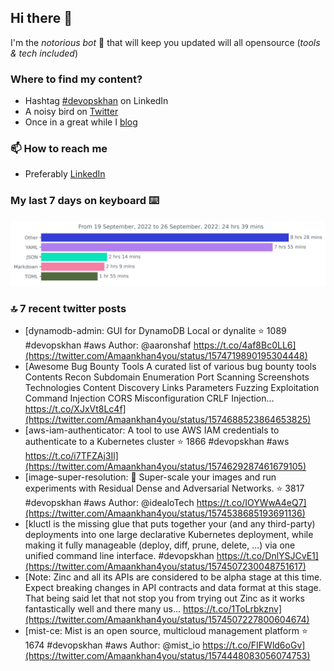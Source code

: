 <!--- [![Hits](https://hits.seeyoufarm.com/api/count/incr/badge.svg?url=https%3A%2F%2Fgithub.com%2Fakhan4u%2Fhit-counter&count_bg=%2379C83D&title_bg=%23555555&icon=&icon_color=%23E7E7E7&title=visits&edge_flat=false)](https://hits.seeyoufarm.com) --->

## Hi there 👋

I'm the _notorious bot_ 🤣 that will keep you updated will all opensource (_tools & tech included_) 

### Where to find my content?

* Hashtag [#devopskhan](https://www.linkedin.com/feed/hashtag/devopskhan) on LinkedIn
* A noisy bird on [Twitter](https://twitter.com/Amaankhan4you)
* Once in a great while I [blog](https://linuxparrot.com) 


### 📫 **How to reach me**

* Preferably [LinkedIn](https://www.linkedin.com/in/amaan-khan-linux-ninja)

### My last 7 days on keyboard ⌨️

<img src="https://github.com/akhan4u/akhan4u/blob/main/images/stat.svg" alt="Amaan's Wakatime Activity!"/>

### 🔝 7 recent twitter posts
<!-- DEVDOJO:START -->
- [dynamodb-admin: GUI for DynamoDB Local or dynalite
⭐️ 1089
#devopskhan #aws
Author: @aaronshaf
https://t.co/4af8Bc0LL6](https://twitter.com/Amaankhan4you/status/1574719890195304448)
- [Awesome Bug Bounty Tools A curated list of various bug bounty tools Contents Recon Subdomain Enumeration Port Scanning Screenshots Technologies Content Discovery Links Parameters Fuzzing Exploitation Command Injection CORS Misconfiguration CRLF Injection… https://t.co/XJxVt8Lc4f](https://twitter.com/Amaankhan4you/status/1574688523864653825)
- [aws-iam-authenticator: A tool to use AWS IAM credentials to authenticate to a Kubernetes cluster
⭐️ 1866
#devopskhan #aws
https://t.co/i7TFZAj3Il](https://twitter.com/Amaankhan4you/status/1574629287461679105)
- [image-super-resolution: 🔎 Super-scale your images and run experiments with Residual Dense and Adversarial Networks.
⭐️ 3817
#devopskhan #aws
Author: @idealoTech
https://t.co/IOYWwA4eQ7](https://twitter.com/Amaankhan4you/status/1574538685193691136)
- [kluctl is the missing glue that puts together your &lpar;and any third-party&rpar; deployments into one large declarative Kubernetes deployment, while making it fully manageable &lpar;deploy, diff, prune, delete, ...&rpar; via one unified command line interface. #devopskhan https://t.co/DnlYSJCvE1](https://twitter.com/Amaankhan4you/status/1574507230048751617)
- [Note: Zinc and all its APIs are considered to be alpha stage at this time. Expect breaking changes in API contracts and data format at this stage. That being said let that not stop you from trying out Zinc as it works fantastically well and there many us… https://t.co/1ToLrbkznv](https://twitter.com/Amaankhan4you/status/1574507227800604674)
- [mist-ce: Mist is an open source, multicloud management platform
⭐️ 1674
#devopskhan #aws
Author: @mist_io
https://t.co/FIFWld6oGv](https://twitter.com/Amaankhan4you/status/1574448083056074753)
<!-- DEVDOJO:END -->

<!-- ![Amaan's GitHub stats](https://github-readme-stats.vercel.app/api?username=akhan4u&count_private=true&show_icons=true&hide=contribs) -->
